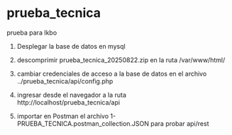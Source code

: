 # prueba_tecnica
prueba para Ikbo

1. Desplegar la base de datos en mysql

2. descomprimir prueba_tecnica_20250822.zip en la ruta /var/www/html/
3. cambiar credenciales de acceso a la base de datos en el archivo ../prueba_tecnica/api/config.php
4. ingresar desde el navegador a la ruta http://localhost/prueba_tecnica/api
5. importar en Postman el archivo 1-PRUEBA_TECNICA.postman_collection.JSON para probar api/rest


